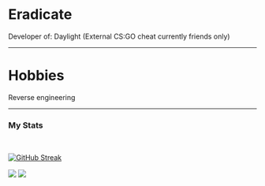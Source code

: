 
# Eradicate

Developer of:
Daylight (External CS:GO cheat currently friends only)

---
# Hobbies
Reverse engineering

---

### My Stats


<div id="badges">
  <br />
  <img src="https://komarev.com/ghpvc/?username=Zortex1111&style=flat-square&color=blue" alt=""/>
</div>

[![GitHub Streak](http://github-readme-streak-stats.herokuapp.com?user=Zortex1111&theme=dark&background=000000)](https://git.io/streak-stats)



<img align="center" src="https://github-readme-stats.vercel.app/api/top-langs/?username=Zortex1111&count_private=true&langs_count=7" /> 
<img align="center" src="https://github-readme-stats.vercel.app/api?username=Zortex1111&count_private=true" />  
